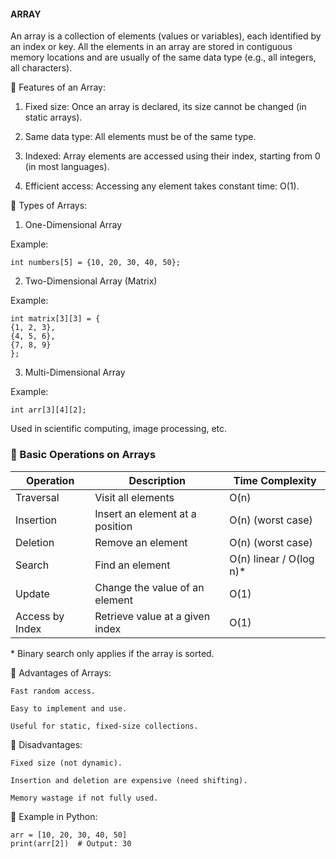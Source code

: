 #### ARRAY

An array is a collection of elements (values or variables), each identified by an index or key. All the elements in an array are stored in contiguous memory locations and are usually of the same data type (e.g., all integers, all characters).

🔹 Features of an Array:
    
  1. Fixed size: Once an array is declared, its size cannot be changed (in static arrays).

  2. Same data type: All elements must be of the same type.

  3. Indexed: Array elements are accessed using their index, starting from 0 (in most languages).

  4. Efficient access: Accessing any element takes constant time: O(1).

🔹 Types of Arrays:

 1. One-Dimensional Array

Example:

    int numbers[5] = {10, 20, 30, 40, 50};
    
2. Two-Dimensional Array (Matrix)

Example:

    int matrix[3][3] = {
    {1, 2, 3},
    {4, 5, 6},
    {7, 8, 9}
    };
    
3. Multi-Dimensional Array
   
Example: 
  
    int arr[3][4][2];

    
Used in scientific computing, image processing, etc.


### 🔹 Basic Operations on Arrays

| Operation         | Description                         | Time Complexity         |
|------------------|-------------------------------------|-------------------------|
| Traversal        | Visit all elements                  | O(n)                    |
| Insertion        | Insert an element at a position     | O(n) (worst case)       |
| Deletion         | Remove an element                   | O(n) (worst case)       |
| Search           | Find an element                     | O(n) linear / O(log n)* |
| Update           | Change the value of an element      | O(1)                    |
| Access by Index  | Retrieve value at a given index     | O(1)                    |

\* Binary search only applies if the array is sorted.



🔹 Advantages of Arrays:

    Fast random access.

    Easy to implement and use.

    Useful for static, fixed-size collections.


🔹 Disadvantages:

    Fixed size (not dynamic).

    Insertion and deletion are expensive (need shifting).

    Memory wastage if not fully used.


🔹 Example in Python:

    arr = [10, 20, 30, 40, 50]
    print(arr[2])  # Output: 30
